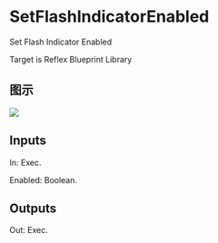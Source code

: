 # SetFlashIndicatorEnabled

Set Flash Indicator Enabled

Target is Reflex Blueprint Library

## 图示

![]($-20221218-20325961.png)

## Inputs

In: Exec.

Enabled: Boolean.  

## Outputs

Out: Exec.

